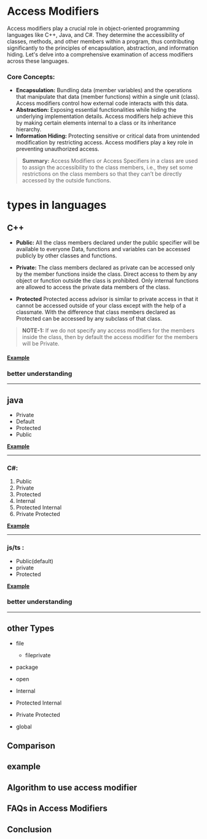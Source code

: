 # Access Modifiers

Access modifiers play a crucial role in object-oriented programming languages like C++, Java, and C#. They determine the accessibility of classes, methods, and other members within a program, thus contributing significantly to the principles of encapsulation, abstraction, and information hiding. Let's delve into a comprehensive examination of access modifiers across these languages.

### Core Concepts:

- **Encapsulation:** Bundling data (member variables) and the operations that manipulate that data (member functions) within a single unit (class). Access modifiers control how external code interacts with this data.
- **Abstraction:** Exposing essential functionalities while hiding the underlying implementation details. Access modifiers help achieve this by making certain elements internal to a class or its inheritance hierarchy.
- **Information Hiding:** Protecting sensitive or critical data from unintended modification by restricting access. Access modifiers play a key role in preventing unauthorized access.

> **Summary:** Access Modifiers or Access Specifiers in a class are used to assign the accessibility to the class members, i.e., they set some restrictions on the class members so that they can’t be directly accessed by the outside functions.

# types in languages

## C++

- **Public:** All the class members declared under the public specifier will be available to everyone Data, functions and variables can be accessed publicly by other classes and functions.

- **Private:** The class members declared as private can be accessed only by the member functions inside the class. Direct access to them by any object or function outside the class is prohibited. Only internal functions are allowed to access the private data members of the class.

- **Protected** Protected access advisor is similar to private access in that it cannot be accessed outside of your class except with the help of a classmate. With the difference that class members declared as Protected can be accessed by any subclass of that class.

> **NOTE-1:** If we do not specify any access modifiers for the members inside the class, then by default the access modifier for the members will be Private.

#### **[Example]()**

### better understanding

---

## java

- Private
- Default
- Protected
- Public

**[Example]()**

---

### C#:

1. Public
2. Private
3. Protected
4. Internal
5. Protected Internal
6. Private Protected

**[Example]()**

---

### js/ts :

- Public(default)
- private
- Protected

**[Example]()**

### better understanding

---

## other Types

- file

  - fileprivate

- package

- open

- Internal

- Protected Internal

- Private Protected

- global

## Comparison

## example

## Algorithm to use access modifier

## FAQs in Access Modifiers

## Conclusion
